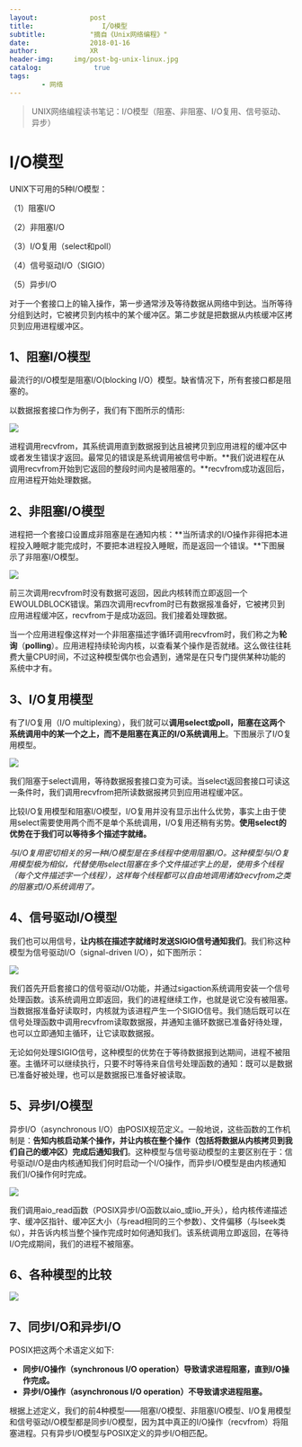 ```yaml
---
layout:             post
title:                 I╱O模型
subtitle:           "摘自《Unix网络编程》"
date:      	        2018-01-16
author:             XR
header-img:     img/post-bg-unix-linux.jpg
catalog: 	         true
tags:
        - 网络
---
```


> UNIX网络编程读书笔记：I/O模型（阻塞、非阻塞、I/O复用、信号驱动、异步）

# I/O模型

UNIX下可用的5种I/O模型：

（1）阻塞I/O

（2）非阻塞I/O

（3）I/O复用（select和poll）

（4）信号驱动I/O（SIGIO）

（5）异步I/O

对于一个套接口上的输入操作，第一步通常涉及等待数据从网络中到达。当所等待分组到达时，它被拷贝到内核中的某个缓冲区。第二步就是把数据从内核缓冲区拷贝到应用进程缓冲区。

1、阻塞I/O模型
---

最流行的I/O模型是阻塞I/O(blocking I/O）模型。缺省情况下，所有套接口都是阻塞的。

以数据报套接口作为例子，我们有下图所示的情形:

![](https://raw.githubusercontent.com/xiaoran-tang/xiaoran-tang.github.io/master/img/unp-io-1.png)

进程调用recvfrom，其系统调用直到数据报到达且被拷贝到应用进程的缓冲区中或者发生错误才返回。最常见的错误是系统调用被信号中断。**我们说进程在从调用recvfrom开始到它返回的整段时间内是被阻塞的。**recvfrom成功返回后，应用进程开始处理数据。

2、非阻塞I/O模型
---

进程把一个套接口设置成非阻塞是在通知内核：**当所请求的I/O操作非得把本进程投入睡眠才能完成时，不要把本进程投入睡眠，而是返回一个错误。**下图展示了非阻塞I/O模型。

![](https://raw.githubusercontent.com/xiaoran-tang/xiaoran-tang.github.io/master/img/unp-io-2.png)

前三次调用recvfrom时没有数据可返回，因此内核转而立即返回一个EWOULDBLOCK错误。第四次调用recvfrom时已有数据报准备好，它被拷贝到应用进程缓冲区，recvfrom于是成功返回。我们接着处理数据。

当一个应用进程像这样对一个非阻塞描述字循环调用recvfrom时，我们称之为**轮询**（**polling**）。应用进程持续轮询内核，以查看某个操作是否就绪。这么做往往耗费大量CPU时间，不过这种模型偶尔也会遇到，通常是在只专门提供某种功能的系统中才有。

3、I/O复用模型
---

有了I/O复用（I/O multiplexing），我们就可以**调用select或poll，阻塞在这两个系统调用中的某一个之上，而不是阻塞在真正的I/O系统调用上**。下图展示了I/O复用模型。

![](https://raw.githubusercontent.com/xiaoran-tang/xiaoran-tang.github.io/master/img/unp-io-3.png)

我们阻塞于select调用，等待数据报套接口变为可读。当select返回套接口可读这一条件时，我们调用recvfrom把所读数据报拷贝到应用进程缓冲区。

比较I/O复用模型和阻塞I/O模型，I/O复用并没有显示出什么优势，事实上由于使用select需要使用两个而不是单个系统调用，I/O复用还稍有劣势。**使用select的优势在于我们可以等待多个描述字就绪。**

*与I/O复用密切相关的另一种I/O模型是在多线程中使用阻塞I/O。这种模型与I/O复用模型极为相似，代替使用select阻塞在多个文件描述字上的是，使用多个线程（每个文件描述字一个线程），这样每个线程都可以自由地调用诸如recvfrom之类的阻塞式I/O系统调用了。*

4、信号驱动I/O模型
---

我们也可以用信号，**让内核在描述字就绪时发送SIGIO信号通知我们**。我们称这种模型为信号驱动I/O（signal-driven I/O），如下图所示：

![](https://raw.githubusercontent.com/xiaoran-tang/xiaoran-tang.github.io/master/img/unp-io-4.png)

我们首先开启套接口的信号驱动I/O功能，并通过sigaction系统调用安装一个信号处理函数。该系统调用立即返回，我们的进程继续工作，也就是说它没有被阻塞。当数据报准备好读取时，内核就为该进程产生一个SIGIO信号。我们随后既可以在信号处理函数中调用recvfrom读取数据报，并通知主循环数据已准备好待处理，也可以立即通知主循环，让它读取数据报。

无论如何处理SIGIO信号，这种模型的优势在于等待数据报到达期间，进程不被阻塞。主循环可以继续执行，只要不时等待来自信号处理函数的通知：既可以是数据已准备好被处理，也可以是数据报已准备好被读取。

5、异步I/O模型
---

异步I/O（asynchronous I/O）由POSIX规范定义。一般地说，这些函数的工作机制是：**告知内核启动某个操作，并让内核在整个操作（包括将数据从内核拷贝到我们自己的缓冲区）完成后通知我们**。这种模型与信号驱动模型的主要区别在于：信号驱动I/O是由内核通知我们何时启动一个I/O操作，而异步I/O模型是由内核通知我们I/O操作何时完成。

![](https://raw.githubusercontent.com/xiaoran-tang/xiaoran-tang.github.io/master/img/unp-io-5.png)

我们调用aio_read函数（POSIX异步I/O函数以aio_或lio_开头），给内核传递描述字、缓冲区指针、缓冲区大小（与read相同的三个参数）、文件偏移（与lseek类似），并告诉内核当整个操作完成时如何通知我们。该系统调用立即返回，在等待I/O完成期间，我们的进程不被阻塞。

6、各种模型的比较
---

![](https://raw.githubusercontent.com/xiaoran-tang/xiaoran-tang.github.io/master/img/unp-io-6.png)

7、同步I/O和异步I/O
---

POSIX把这两个术语定义如下:

- **同步I/O操作（synchronous I/O operation）导致请求进程阻塞，直到I/O操作完成。**
- **异步I/O操作（asynchronous I/O operation）不导致请求进程阻塞。**

根据上述定义，我们的前4种模型——阻塞I/O模型、非阻塞I/O模型、I/O复用模型和信号驱动I/O模型都是同步I/O模型，因为其中真正的I/O操作（recvfrom）将阻塞进程。只有异步I/O模型与POSIX定义的异步I/O相匹配。
